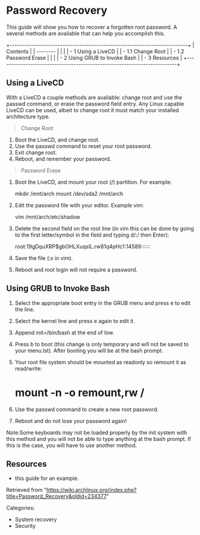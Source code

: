 Password Recovery
=================

This guide will show you how to recover a forgotten root password. A
several methods are available that can help you accomplish this.

+--------------------------------------------------------------------------+
| Contents                                                                 |
| --------                                                                 |
|                                                                          |
| -   1 Using a LiveCD                                                     |
|     -   1.1 Change Root                                                  |
|     -   1.2 Password Erase                                               |
|                                                                          |
| -   2 Using GRUB to Invoke Bash                                          |
| -   3 Resources                                                          |
+--------------------------------------------------------------------------+

Using a LiveCD
--------------

With a LiveCD a couple methods are available: change root and use the
passwd command, or erase the password field entry. Any Linux capable
LiveCD can be used, albeit to change root it must match your installed
architecture type.

> Change Root

1.  Boot the LiveCD, and change root.
2.  Use the passwd command to reset your root password.
3.  Exit change root.
4.  Reboot, and remember your password.

> Password Erase

1. Boot the LiveCD, and mount your root (/) partition. For example:

    mkdir /mnt/arch
    mount /dev/sda2 /mnt/arch

2. Edit the password file with your editor. Example vim:

    vim /mnt/arch/etc/shadow

3. Delete the second field on the root line (in vim this can be done by
going to the first letter/symbol in the field and typing d/:/ then
Enter):

    root:$1$9gDquXRP$gbOHLXuqslL.rw81q4pHc1:14589::::::

4. Save the file (:x in vim).

5. Reboot and root login will not require a password.

Using GRUB to Invoke Bash
-------------------------

1. Select the appropriate boot entry in the GRUB menu and press e to
edit the line.

2. Select the kernel line and press e again to edit it.

3. Append init=/bin/bash at the end of line.

4. Press b to boot (this change is only temporary and will not be saved
to your menu.lst). After booting you will be at the bash prompt.

5. Your root file system should be mounted as readonly so remount it as
read/write:

    # mount -n -o remount,rw /

6. Use the passwd command to create a new root password.

7. Reboot and do not lose your password again!

Note:Some keyboards may not be loaded properly by the init system with
this method and you will not be able to type anything at the bash
prompt. If this is the case, you will have to use another method.

Resources
---------

-   this guide for an example.

Retrieved from
"https://wiki.archlinux.org/index.php?title=Password_Recovery&oldid=234377"

Categories:

-   System recovery
-   Security
